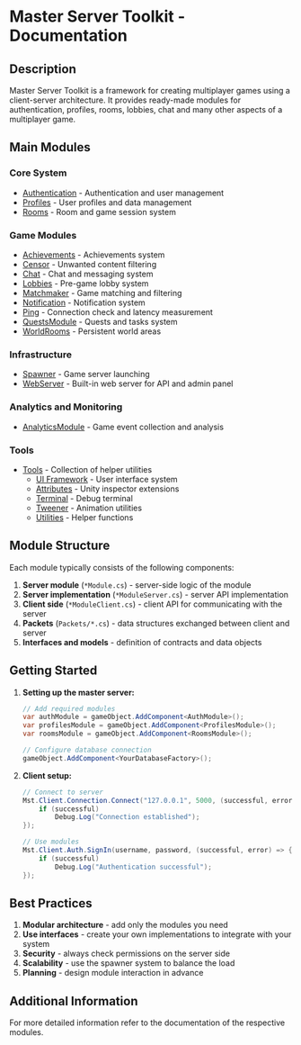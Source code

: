 # Master Server Toolkit - Documentation

## Description
Master Server Toolkit is a framework for creating multiplayer games using a client-server architecture. It provides ready-made modules for authentication, profiles, rooms, lobbies, chat and many other aspects of a multiplayer game.

## Main Modules

### Core System
- [Authentication](Modules/Authentication.md) - Authentication and user management
- [Profiles](Modules/Profiles.md) - User profiles and data management
- [Rooms](Modules/Rooms.md) - Room and game session system

### Game Modules
- [Achievements](Modules/Achievements.md) - Achievements system
- [Censor](Modules/Censor.md) - Unwanted content filtering
- [Chat](Modules/Chat.md) - Chat and messaging system
- [Lobbies](Modules/Lobbies.md) - Pre-game lobby system
- [Matchmaker](Modules/Matchmaker.md) - Game matching and filtering
- [Notification](Modules/Notification.md) - Notification system
- [Ping](Modules/Ping.md) - Connection check and latency measurement
- [QuestsModule](Modules/QuestsModule.md) - Quests and tasks system
- [WorldRooms](Modules/WorldRooms.md) - Persistent world areas

### Infrastructure
- [Spawner](Modules/Spawner.md) - Game server launching
- [WebServer](Modules/WebServer.md) - Built-in web server for API and admin panel

### Analytics and Monitoring
- [AnalyticsModule](Modules/AnalyticsModule.md) - Game event collection and analysis

### Tools
- [Tools](Tools/README.md) - Collection of helper utilities
  - [UI Framework](Tools/UI/README.md) - User interface system
  - [Attributes](Tools/Attributes.md) - Unity inspector extensions
  - [Terminal](Tools/Terminal.md) - Debug terminal
  - [Tweener](Tools/Tweener.md) - Animation utilities
  - [Utilities](Tools/Utilities.md) - Helper functions

## Module Structure

Each module typically consists of the following components:
1. **Server module** (`*Module.cs`) - server-side logic of the module
2. **Server implementation** (`*ModuleServer.cs`) - server API implementation
3. **Client side** (`*ModuleClient.cs`) - client API for communicating with the server
4. **Packets** (`Packets/*.cs`) - data structures exchanged between client and server
5. **Interfaces and models** - definition of contracts and data objects

## Getting Started

1. **Setting up the master server:**
   ```csharp
   // Add required modules
   var authModule = gameObject.AddComponent<AuthModule>();
   var profilesModule = gameObject.AddComponent<ProfilesModule>();
   var roomsModule = gameObject.AddComponent<RoomsModule>();

   // Configure database connection
   gameObject.AddComponent<YourDatabaseFactory>();
   ```

2. **Client setup:**
   ```csharp
   // Connect to server
   Mst.Client.Connection.Connect("127.0.0.1", 5000, (successful, error) => {
       if (successful)
           Debug.Log("Connection established");
   });

   // Use modules
   Mst.Client.Auth.SignIn(username, password, (successful, error) => {
       if (successful)
           Debug.Log("Authentication successful");
   });
   ```

## Best Practices

1. **Modular architecture** - add only the modules you need
2. **Use interfaces** - create your own implementations to integrate with your system
3. **Security** - always check permissions on the server side
4. **Scalability** - use the spawner system to balance the load
5. **Planning** - design module interaction in advance

## Additional Information

For more detailed information refer to the documentation of the respective modules.
